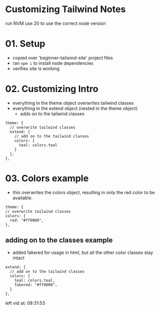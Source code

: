 # Customizing Tailwind Notes
run NVM use 20 to use the correct node version

# 01. Setup
- copied over 'beginner-tailwind-site' project files
- ran `npm i` to install node dependencies
- verifies site is working

# 02. Customizing Intro
- everything in the theme object overwrites tailwind classes
- everything in the extend object (nested in the theme object)
  - adds on to the tailwind classes
``` JS tailwind.config.js
theme: {
  // overwrite tailwind classes
  extend: {
    // add on to the tailwind classes
    colors: {
      teal: colors.teal
    }
  },
},
```

# 03. Colors example
- this overwrites the colors object, resulting in only the red color to be available.
```JS tailwind.config.js
theme: {
// overwrite tailwind classes
colors: {
  red: "#ff0000",
},
```

## adding on to the classes example
- added fakered for usage in html, but all the other color classes stay intact
``` JS tailwind.config.js
extend: {
  // add on to the tailwind classes
  colors: {
    teal: colors.teal,
    fakered: "#ff0000",
  }
},
```


left vid at: 08:31:53
